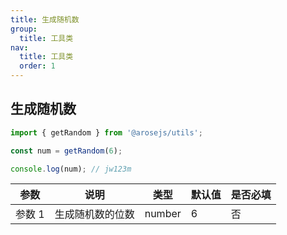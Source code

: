```yaml
---
title: 生成随机数
group:
  title: 工具类
nav:
  title: 工具类
  order: 1
---
```


## 生成随机数

```js
import { getRandom } from '@arosejs/utils';

const num = getRandom(6);

console.log(num); // jw123m
```

| 参数   | 说明             | 类型   | 默认值 | 是否必填 |
| ------ | ---------------- | ------ | ------ | -------- |
| 参数 1 | 生成随机数的位数 | number | 6      | 否       |
